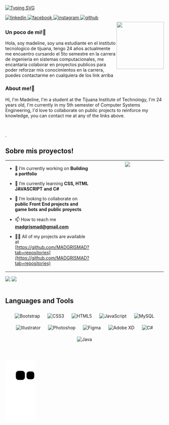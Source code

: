 [![Typing SVG](https://readme-typing-svg.herokuapp.com?color=F785DE&width=500&lines=Hola%2C+Soy+Madeline%2C+desarrolladora+FrontEnd;Hi%2C+I'm+Madeline%2C+FrontEnd+Developer)](https://git.io/typing-svg)

<a href="https://linkedin.com/in/madgrismad" target="_blank">
<img src=https://img.shields.io/badge/linkedin-%231E77B5.svg?&style=for-the-badge&logo=linkedin&logoColor=white alt=linkedin style="margin-bottom: 5px;" />
</a>
<a href="https://www.facebook.com/MADGRISMAD" target="_blank">
<img src=https://img.shields.io/badge/facebook-%232E87FB.svg?&style=for-the-badge&logo=facebook&logoColor=white alt=facebook style="margin-bottom: 5px;" />
</a>
<a href="https://instagram.com/madgrismad" target="_blank">
<img src=https://img.shields.io/badge/instagram-%23000000.svg?&style=for-the-badge&logo=instagram&logoColor=white alt=instagram style="margin-bottom: 5px;" />
</a>
<a href="https://github.com/MADGRISMAD" target="_blank">
<img src=https://img.shields.io/badge/github-%2324292e.svg?&style=for-the-badge&logo=github&logoColor=white alt=github style="margin-bottom: 5px;" />
</a>  
  

<div align="right">
<img src="https://i.imgur.com/dRb3NiT.png" align="right" height="150" width="150" />
</div>  
  



### Un poco de mi!💖  
Hola, soy madeline, soy una estudiante en el instituto tecnologico de tijuana, tengo 24 años actualmente me encuentro cursando el 5to semestre en la carrera de ingenieria en sistemas computacionales, me encantaria colaborar en proyectos publicos para poder reforzar mis conocimientos en la carrera, puedes contactarme en cualquiera de los link arriba
### About me!💖  
Hi, I'm Madeline, I'm a student at the Tijuana Institute of Technology, I'm 24 years old, I'm currently in my 5th semester of Computer Systems Engineering, I'd love to collaborate on public projects to reinforce my knowledge, you can contact me at any of the links above.

<br/>  

.
## Sobre mis proyectos!  
<table><tr><td valign="top" width="50%">

- 🔭 I’m currently working on **Building a portfolio**  
  

- 🌱 I’m currently learning **CSS, HTML JAVASCRIPT and C#**  
  

- 👯 I’m looking to collaborate on **public Front End projects and game bots and public proyects**  
  

- 📫 How to reach me **madgrismad@gmail.com**  
  
- 👨‍💻 All of my projects are available at [https://github.com/MADGRISMAD?tab=repositories](https://github.com/MADGRISMAD?tab=repositories)

</td><td valign="top" width="50%">

<div align="center">
<img src="https://rishavanand.github.io/static/images/greetings.gif" align="center" style="width: 100%" />
</div>  


</td></tr></table>  
<div >
  
<img height="170em" src="https://github-readme-stats.vercel.app/api?username=MADGRISMAD&show_icons=true&theme=dracula&include_all_commits=true&count_private=true"/>
<img height="170em" src="https://github-readme-stats.vercel.app/api/top-langs/?username=MADGRISMAD&layout=compact&langs_count=7&theme=dracula"/>
  
</div>
<br/>  

## Languages and Tools  
<div align="center">  
<img style="margin: 10px" src="https://profilinator.rishav.dev/skills-assets/bootstrap-plain.svg" alt="Bootstrap" height="50" />  
<img style="margin: 10px" src="https://profilinator.rishav.dev/skills-assets/css3-original-wordmark.svg" alt="CSS3" height="50" />  
<img style="margin: 10px" src="https://profilinator.rishav.dev/skills-assets/html5-original-wordmark.svg" alt="HTML5" height="50" />  
<img style="margin: 10px" src="https://profilinator.rishav.dev/skills-assets/javascript-original.svg" alt="JavaScript" height="50" />  
<img style="margin: 10px" src="https://profilinator.rishav.dev/skills-assets/mysql-original-wordmark.svg" alt="MySQL" height="50" />  
<img style="margin: 10px" src="https://profilinator.rishav.dev/skills-assets/adobe_illustrator-icon.svg" alt="Illustrator" height="50" />  
<img style="margin: 10px" src="https://profilinator.rishav.dev/skills-assets/photoshop-plain.svg" alt="Photoshop" height="50" />  
<img style="margin: 10px" src="https://profilinator.rishav.dev/skills-assets/figma-icon.svg" alt="Figma" height="50" />  
<img style="margin: 10px" src="https://profilinator.rishav.dev/skills-assets/adobexd.png" alt="Adobe XD" height="50" />  
<img style="margin: 10px" src="https://profilinator.rishav.dev/skills-assets/csharp-original.svg" alt="C#" height="50" />  
<img style="margin: 10px" src="https://profilinator.rishav.dev/skills-assets/java-original-wordmark.svg" alt="Java" height="50" />  
</div>  
<br/>  

</td></tr></table>   


<div >
<br>
 
 ![Snake animation](https://github.com/MADGRISMAD/MADGRISMAD/blob/output/github-contribution-grid-snake.svg)
 </div>
  
